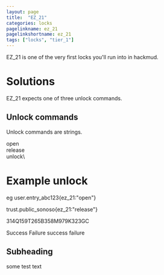 ```yaml
---
layout: page
title:  "EZ_21"
categories: locks
pagelinkname: ez_21
pagelinkshortname: ez_21
tags: ["locks", "tier_1"]
---
```


EZ_21 is one of the very first locks you'll run into in hackmud.

# Solutions

EZ_21 expects one of three unlock commands.

## Unlock commands
Unlock commands are strings.

open\
release\
unlock\

# Example unlock

eg user.entry_abc123{ez_21:"open"}

trust.public_sonoso{ez_21:"release"}

314Q159T265B358M979K323GC

Success Failure success failure

## Subheading

some test text
